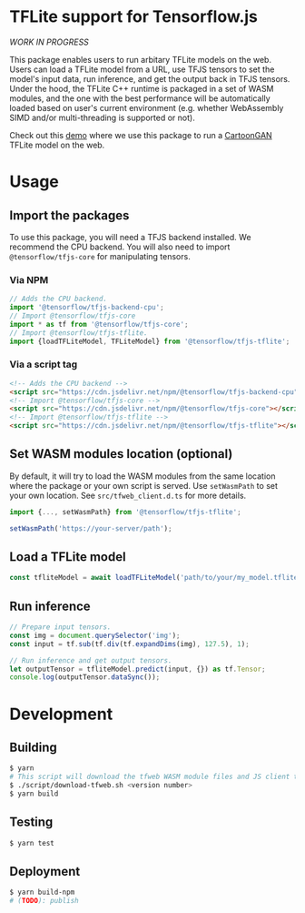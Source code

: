 # TFLite support for Tensorflow.js

_WORK IN PROGRESS_

This package enables users to run arbitary TFLite models on the web. Users can
load a TFLite model from a URL, use TFJS tensors to set the model's input
data, run inference, and get the output back in TFJS tensors. Under the hood,
the TFLite C++ runtime is packaged in a set of WASM modules, and the one with
the best performance will be automatically loaded based on user's current
environment (e.g. whether WebAssembly SIMD and/or multi-threading is supported
or not).

Check out this [demo][demo] where we use this package to run a
[CartoonGAN][model] TFLite model on the web.

# Usage

## Import the packages

To use this package, you will need a TFJS backend installed. We recommend the
CPU backend. You will also need to import `@tensorflow/tfjs-core` for
manipulating tensors.

### Via NPM

```js
// Adds the CPU backend.
import '@tensorflow/tfjs-backend-cpu';
// Import @tensorflow/tfjs-core
import * as tf from '@tensorflow/tfjs-core';
// Import @tensorflow/tfjs-tflite.
import {loadTFLiteModel, TFLiteModel} from '@tensorflow/tfjs-tflite';
```

### Via a script tag

```html
<!-- Adds the CPU backend -->
<script src="https://cdn.jsdelivr.net/npm/@tensorflow/tfjs-backend-cpu"></script>
<!-- Import @tensorflow/tfjs-core -->
<script src="https://cdn.jsdelivr.net/npm/@tensorflow/tfjs-core"></script>
<!-- Import @tensorflow/tfjs-tflite -->
<script src="https://cdn.jsdelivr.net/npm/@tensorflow/tfjs-tflite"></script>
```

## Set WASM modules location (optional)

By default, it will try to load the WASM modules from the same location where
the package or your own script is served. Use `setWasmPath` to set your own
location. See `src/tfweb_client.d.ts` for more details.


```js
import {..., setWasmPath} from '@tensorflow/tfjs-tflite';

setWasmPath('https://your-server/path');
```

## Load a TFLite model
```js
const tfliteModel = await loadTFLiteModel('path/to/your/my_model.tflite');
```

## Run inference
```js
// Prepare input tensors.
const img = document.querySelector('img');
const input = tf.sub(tf.div(tf.expandDims(img), 127.5), 1);

// Run inference and get output tensors.
let outputTensor = tfliteModel.predict(input, {}) as tf.Tensor;
console.log(outputTensor.dataSync());
```



# Development

## Building

```sh
$ yarn
# This script will download the tfweb WASM module files and JS client to deps/.
$ ./script/download-tfweb.sh <version number>
$ yarn build
```

## Testing

```sh
$ yarn test
```

## Deployment
```sh
$ yarn build-npm
# (TODO): publish
```

[demo]: https://storage.googleapis.com/tfweb/demos/cartoonizer/index.html
[model]: https://blog.tensorflow.org/2020/09/how-to-create-cartoonizer-with-tf-lite.html
